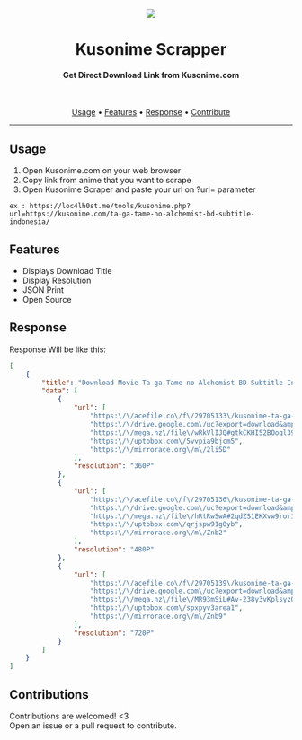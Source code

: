 <p align="center">
<img src="https://i.pinimg.com/originals/a3/1b/ec/a31becfcb76c2a3d73118c2b7b302b0b.png"  align="center"/>
</p>

<h1 align="center"> Kusonime Scrapper </h1>
<h4 align="center"> Get Direct Download Link from Kusonime.com<br/></h4>
<br/>
 </p>
 <p align="center">
  <a href="#usage">Usage</a> •
  <a href="#features">Features</a> •
  <a href="#response">Response</a> •
  <a href="#contributions">Contribute</a>
</p>

---

## Usage
1. Open Kusonime.com on your web browser
2. Copy link from anime that you want to scrape
3. Open Kusonime Scraper and paste your url on ?url= parameter

```
ex : https://loc4lh0st.me/tools/kusonime.php?url=https://kusonime.com/ta-ga-tame-no-alchemist-bd-subtitle-indonesia/
```
## Features
* Displays Download Title
* Display Resolution
* JSON Print
* Open Source

## Response
Response Will be like this:

```json
[
    {
        "title": "Download Movie Ta ga Tame no Alchemist BD Subtitle Indonesia",
        "data": [
            {
                "url": [
                    "https:\/\/acefile.co\/f\/29705133\/kusonime-ta-ga-tame-no-alchemist-bdrip-360p-mp4",
                    "https:\/\/drive.google.com\/uc?export=download&amp;id=1AvJCxevFA2mr0Dxcrrzdp-Gn3HqL8ujG",
                    "https:\/\/mega.nz\/file\/wRkVlIJQ#gtkCKHI52BOoql39a0VEngEs63CZSP717oVFsfTZur4",
                    "https:\/\/uptobox.com\/5vvpia9bjcm5",
                    "https:\/\/mirrorace.org\/m\/2li5D"
                ],
                "resolution": "360P"
            },
            {
                "url": [
                    "https:\/\/acefile.co\/f\/29705136\/kusonime-ta-ga-tame-no-alchemist-bdrip-480p-mkv",
                    "https:\/\/drive.google.com\/uc?export=download&amp;id=1fxQRfu6NnLi0A5KGhR6cHS63QH_BlPd7",
                    "https:\/\/mega.nz\/file\/hRtRwSwA#2qdZS1EKXvw9rorIfhledxNuIuwKyUWePXZO_nFw7TY",
                    "https:\/\/uptobox.com\/qrjspw91g0yb",
                    "https:\/\/mirrorace.org\/m\/Znb2"
                ],
                "resolution": "480P"
            },
            {
                "url": [
                    "https:\/\/acefile.co\/f\/29705139\/kusonime-ta-ga-tame-no-alchemist-bdrip-720p-mkv",
                    "https:\/\/drive.google.com\/uc?export=download&amp;id=17VZHaPC2IqSt1rFlpt-X6pRurpKG1BwQ",
                    "https:\/\/mega.nz\/file\/MR93mSiL#Av-238y3vKplsyzQekXfP_rLlZ5aMCzzhLXNMiuAeJo",
                    "https:\/\/uptobox.com\/spxpyv3area1",
                    "https:\/\/mirrorace.org\/m\/Znb9"
                ],
                "resolution": "720P"
            }
        ]
    }
]
```
## Contributions
Contributions are welcomed! <3 <br/>
Open an issue or a pull request to contribute.
